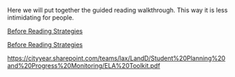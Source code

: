
Here we will put together the guided reading walkthrough. This way it is less intimidating for people.


[Before Reading Strategies](/https://cityyear.sharepoint.com/teams/lax/LandD/Student%20Planning%20and%20Progress%20Monitoring/ELA%20Toolkit.pdf ':target=22blank')

[Before Reading Strategies](/https://cityyear.sharepoint.com/teams/lax/LandD/Student%20Planning%20and%20Progress%20Monitoring/ELA%20Toolkit.pdf ':target=22self')

https://cityyear.sharepoint.com/teams/lax/LandD/Student%20Planning%20and%20Progress%20Monitoring/ELA%20Toolkit.pdf